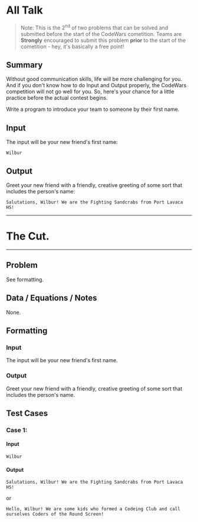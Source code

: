 # All Talk
>Note: This is the 2<sup>nd</sup> of two problems that can be solved and submitted before the start of the CodeWars cometition. Teams are **Strongly** encouraged to submit this problem **prior** to the start of the cometition - hey, it's basically a free point!


## Summary
Without good communication skills, life will be more challenging for you. And if you don't know how to do Input and Output properly, the CodeWars competition will not go well for you. So, here's your chance for a little practice before the actual contest begins.

Write a program to introduce your team to someone by their first name.

## Input
The input will be your new friend's first name:  
```
Wilbur
```

## Output
Greet your new friend with a friendly, creative greeting of some sort that includes the person's name:  
```
Salutations, Wilbur! We are the Fighting Sandcrabs from Port Lavaca HS!
```


---
# The Cut.
---

## Problem
See formatting.

## Data / Equations / Notes
None.

## Formatting
### Input
The input will be your new friend's first name.
### Output
Greet your new friend with a friendly, creative greeting of some sort that includes the person's name.

## Test Cases

### Case 1:
#### Input
```
Wilbur
```
#### Output
```
Salutations, Wilbur! We are the Fighting Sandcrabs from Port Lavaca HS!
```
or
```
Hello, Wilbur! We are some kids who formed a Codeing Club and call ourselves Coders of the Round Screen!
```
